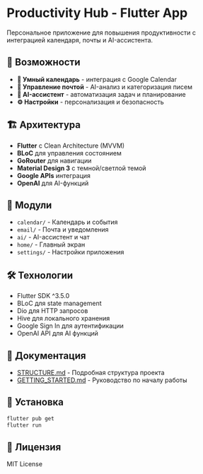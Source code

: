 # Productivity Hub - Flutter App

Персональное приложение для повышения продуктивности с интеграцией календаря, почты и AI-ассистента.

## 🚀 Возможности

- **📅 Умный календарь** - интеграция с Google Calendar
- **📧 Управление почтой** - AI-анализ и категоризация писем
- **🤖 AI-ассистент** - автоматизация задач и планирование
- **⚙️ Настройки** - персонализация и безопасность

## 🏗️ Архитектура

- **Flutter** с Clean Architecture (MVVM)
- **BLoC** для управления состоянием
- **GoRouter** для навигации
- **Material Design 3** с темной/светлой темой
- **Google APIs** интеграция
- **OpenAI** для AI-функций

## 📱 Модули

- `calendar/` - Календарь и события
- `email/` - Почта и уведомления  
- `ai/` - AI-ассистент и чат
- `home/` - Главный экран
- `settings/` - Настройки приложения

## 🛠️ Технологии

- Flutter SDK ^3.5.0
- BLoC для state management
- Dio для HTTP запросов
- Hive для локального хранения
- Google Sign In для аутентификации
- OpenAI API для AI функций

## 📖 Документация

- [STRUCTURE.md](STRUCTURE.md) - Подробная структура проекта
- [GETTING_STARTED.md](GETTING_STARTED.md) - Руководство по началу работы

## 🔧 Установка

```bash
flutter pub get
flutter run
```

## 📄 Лицензия

MIT License